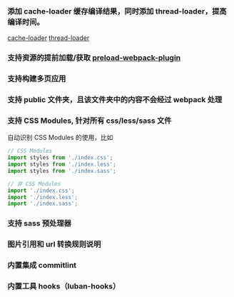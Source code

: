 ### 添加 cache-loader 缓存编译结果，同时添加 thread-loader，提高编译时间。

[cache-loader](https://www.npmjs.com/package/cache-loader)
[thread-loader](https://www.npmjs.com/package/thread-loader)

### 支持资源的提前加载/获取 [preload-webpack-plugin](https://www.npmjs.com/package/preload-webpack-plugin)

### 支持构建多页应用

### 支持 public 文件夹，且该文件夹中的内容不会经过 webpack 处理

### 支持 CSS Modules, 针对所有 css/less/sass 文件

自动识别 CSS Modules 的使用，比如
``` javascript
// CSS Modules
import styles from './index.css';
import styles from './index.less';
import styles from './index.sass';

// 非 CSS Modules
import './index.css';
import './index.less';
import './index.sass';
```

### 支持 sass 预处理器

### 图片引用和 url 转换规则说明

### 内置集成 commitlint

### 内置工具 hooks（luban-hooks）
